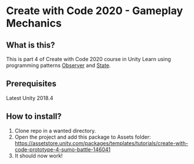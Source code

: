 # Create with Code 2020 - Gameplay Mechanics

## What is this?
This is part 4 of Create with Code 2020 course in Unity Learn using programming patterns [Observer](https://docs.microsoft.com/en-us/dotnet/standard/events/observer-design-pattern) and [State](https://medium.com/net-core/how-to-manage-states-with-state-design-pattern-in-c-d4ca47ec6aa).

## Prerequisites
Latest Unity 2018.4

## How to install?
1. Clone repo in a wanted directory.
2. Open the project and add this package to Assets folder: https://assetstore.unity.com/packages/templates/tutorials/create-with-code-prototype-4-sumo-battle-146041
3. It should now work!

